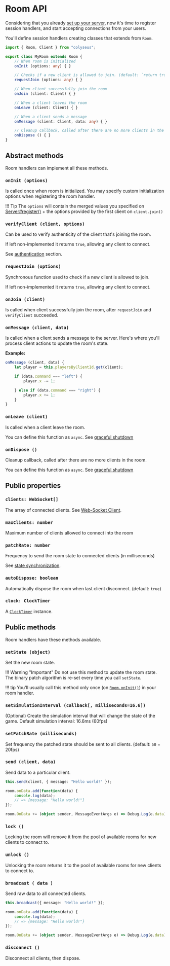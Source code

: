 # Room API

Considering that you already [set up your server](concept-worker-processes), now it's time to register session handlers, and start accepting connections from your users.

You'll define session handlers creating classes that extends from `Room`.

```typescript fct_label="TypeScript"
import { Room, Client } from "colyseus";

export class MyRoom extends Room {
    // When room is initialized
    onInit (options: any) { } 

    // Checks if a new client is allowed to join. (default: `return true`)
    requestJoin (options: any) { } 

    // When client successfully join the room
    onJoin (client: Client) { } 

    // When a client leaves the room
    onLeave (client: Client) { } 

    // When a client sends a message
    onMessage (client: Client, data: any) { } 

    // Cleanup callback, called after there are no more clients in the room. (see `autoDispose`)
    onDispose () { }
}
```

## Abstract methods

Room handlers can implement all these methods.

### `onInit (options)`

Is called once when room is initialized. You may specify custom initialization options when registering the room handler.

!!! Tip
    The `options` will contain the merged values you specified on [Server#register()](api-server/#register-name-string-handler-room-options-any) + the options provided by the first client on `client.join()`

### `verifyClient (client, options)`

Can be used to verify authenticity of the client that's joining the room. 

If left non-implemented it returns `true`, allowing any client to connect.

See [authentication](api-authentication) section.

### `requestJoin (options)` 

Synchronous function used to check if a new client is allowed to join. 

If left non-implemented it returns `true`, allowing any client to connect.

### `onJoin (client)` 

Is called when client successfully join the room, after `requestJoin` and `verifyClient` succeeded.

### `onMessage (client, data)` 

Is called when a client sends a message to the server. Here's where you'll process client actions to update the room's state.

**Example:**

```typescript
onMessage (client, data) {
    let player = this.playersByClientId.get(client);

    if (data.command === "left") {
        player.x -= 1;

    } else if (data.command === "right") {
        player.x += 1;
    }
}
```

### `onLeave (client)` 

Is called when a client leave the room. 

You can define this function as `async`. See [graceful shutdown](api-graceful-shutdown)

### `onDispose ()` 

Cleanup callback, called after there are no more clients in the room.

You can define this function as `async`. See [graceful shutdown](api-graceful-shutdown)

## Public properties

### `clients: WebSocket[]` 

The array of connected clients. See [Web-Socket Client](api-client).

### `maxClients: number`

Maximum number of clients allowed to connect into the room

### `patchRate: number`

Frequency to send the room state to connected clients (in milliseconds)

See [state synchronization](concept-state-synchronization/).

### `autoDispose: boolean`

Automatically dispose the room when last client disconnect. (default: `true`)

### `clock: ClockTimer` 

A [`ClockTimer`](https://github.com/gamestdio/timer#api) instance.

## Public methods

Room handlers have these methods available.

### `setState (object)` 

Set the new room state.

!!! Warning "Important"
    Do not use this method to update the room state. The binary patch algorithm is re-set every time you call `setState`.

!!! tip
    You'll usually call this method only once (on [`Room.onInit()`](#oninit-options)) in your room handler.

### `setSimulationInterval (callback[, milliseconds=16.6])` 

(Optional) Create the simulation interval that will change the state of the game. Default simulation interval: 16.6ms (60fps)

### `setPatchRate (milliseconds)` 

Set frequency the patched state should be sent to all clients. (default: `50` = 20fps)

### `send (client, data)` 

Send data to a particular client.

```typescript fct_label="Server"
this.send(client, { message: "Hello world!" });
```

```typescript fct_label="Client: JavaScript"
room.onData.add(function(data) {
    console.log(data);
    // => {message: "Hello world!"}
});
```

```typescript fct_label="Client: C#"
room.OnData += (object sender, MessageEventArgs e) => Debug.Log(e.data);
```

### `lock ()` 

Locking the room will remove it from the pool of available rooms for new clients to connect to.

### `unlock ()`

Unlocking the room returns it to the pool of available rooms for new clients to connect to.

### `broadcast ( data )`

Send raw data to all connected clients.

```typescript fct_label="Server"
this.broadcast({ message: "Hello world!" });
```

```typescript fct_label="Client: JavaScript"
room.onData.add(function(data) {
    console.log(data);
    // => {message: "Hello world!"}
});
```

```typescript fct_label="Client: C#"
room.OnData += (object sender, MessageEventArgs e) => Debug.Log(e.data);
```


### `disconnect ()`

Disconnect all clients, then dispose.
